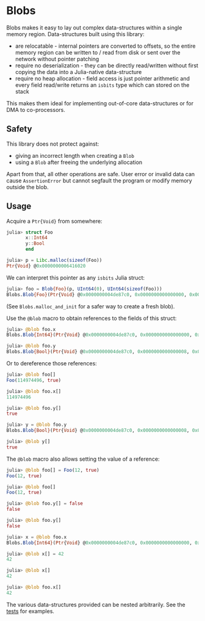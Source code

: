 # Blobs

Blobs makes it easy to lay out complex data-structures within a single memory region. Data-structures built using this library:

* are relocatable - internal pointers are converted to offsets, so the entire memory region can be written to / read from disk or sent over the network without pointer patching
* require no deserialization - they can be directly read/written without first copying the data into a Julia-native data-structure
* require no heap allocation - field access is just pointer arithmetic and every field read/write returns an `isbits` type which can stored on the stack

This makes them ideal for implementing out-of-core data-structures or for DMA to co-processors.

## Safety

This library does not protect against:

* giving an incorrect length when creating a `Blob`
* using a `Blob` after freeing the underlying allocation

Apart from that, all other operations are safe. User error or invalid data can cause `AssertionError` but cannot segfault the program or modify memory outside the blob.

## Usage

Acquire a `Ptr{Void}` from somewhere:

``` julia
julia> struct Foo
       x::Int64
       y::Bool
       end

julia> p = Libc.malloc(sizeof(Foo))
Ptr{Void} @0x0000000006416020
```

We can interpret this pointer as any `isbits` Julia struct:

``` julia
julia> foo = Blob{Foo}(p, UInt64(0), UInt64(sizeof(Foo)))
Blobs.Blob{Foo}(Ptr{Void} @0x0000000004de87c0, 0x0000000000000000, 0x0000000000000010)
```

(See `Blobs.malloc_and_init` for a safer way to create a fresh blob).

Use the `@blob` macro to obtain references to the fields of this struct:

``` julia
julia> @blob foo.x
Blobs.Blob{Int64}(Ptr{Void} @0x0000000004de87c0, 0x0000000000000000, 0x0000000000000010)

julia> @blob foo.y
Blobs.Blob{Bool}(Ptr{Void} @0x0000000004de87c0, 0x0000000000000008, 0x0000000000000010)
```

Or to dereference those references:

``` julia
julia> @blob foo[]
Foo(114974496, true)

julia> @blob foo.x[]
114974496

julia> @blob foo.y[]
true

julia> y = @blob foo.y
Blobs.Blob{Bool}(Ptr{Void} @0x0000000004de87c0, 0x0000000000000008, 0x0000000000000010)

julia> @blob y[]
true
```

The `@blob` macro also allows setting the value of a reference:

``` julia
julia> @blob foo[] = Foo(12, true)
Foo(12, true)

julia> @blob foo[]
Foo(12, true)

julia> @blob foo.y[] = false
false

julia> @blob foo.y[]
false

julia> x = @blob foo.x
Blobs.Blob{Int64}(Ptr{Void} @0x0000000004de87c0, 0x0000000000000000, 0x0000000000000010)

julia> @blob x[] = 42
42

julia> @blob x[]
42

julia> @blob foo.x[]
42
```

The various data-structures provided can be nested arbitrarily. See the [tests](https://github.com/RelationalAI-oss/Blobs.jl/) for examples.

